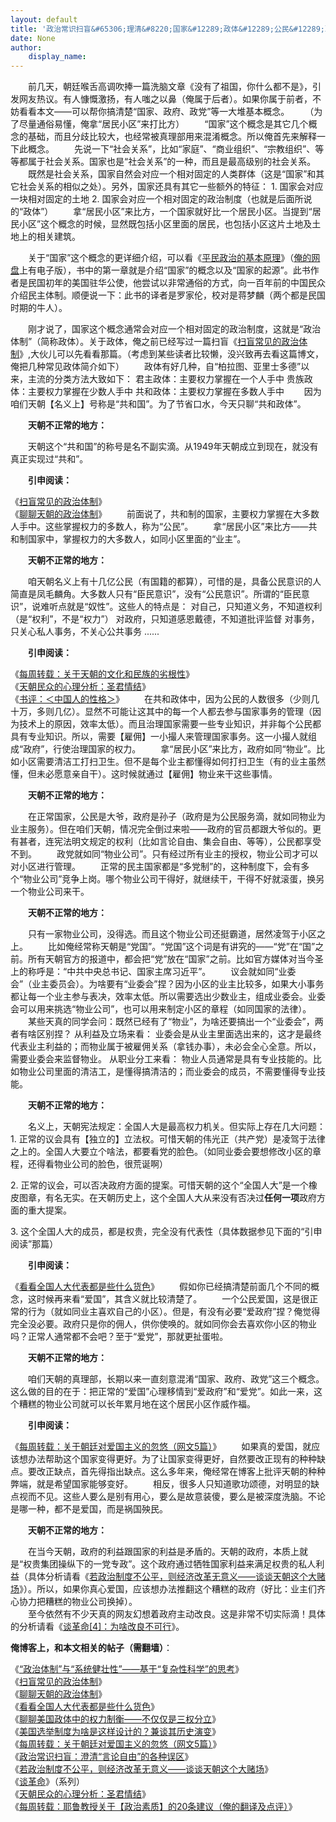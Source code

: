 ```yaml
---
layout: default
title: '政治常识扫盲&#65306;理清&#8220;国家&#12289;政体&#12289;公民&#12289;政府&#12289;政党&#8221;等概念'
date: None
author:
    display_name: 
---
```


　　前几天，朝廷喉舌高调吹捧一篇洗脑文章《没有了祖国，你什么都不是》，引发网友热议。有人慷慨激扬，有人嗤之以鼻（俺属于后者）。如果你属于前者，不妨看看本文——可以帮你搞清楚“国家、政府、政党”等一大堆基本概念。 　　（为了尽量通俗易懂，俺拿“居民小区”来打比方） 　　“国家”这个概念是其它几个概念的基础，而且分歧比较大，也经常被真理部用来混淆概念。所以俺首先来解释一下此概念。 　　先说一下“社会关系”，比如“家庭”、“商业组织”、“宗教组织”、等等都属于社会关系。国家也是“社会关系”的一种，而且是最高级别的社会关系。 　　既然是社会关系，国家自然会对应一个相对固定的人类群体（这是“国家”和其它社会关系的相似之处）。另外，国家还具有其它一些额外的特征： 1. 国家会对应一块相对固定的土地 2. 国家会对应一个相对固定的政治制度（也就是后面所说的“政体”） 　　拿“居民小区”来比方，一个国家就好比一个居民小区。当提到“居民小区”这个概念的时候，显然既包括小区里面的居民，也包括小区这片土地及土地上的相关建筑。

　　关于“国家”这个概念的更详细介绍，可以看《[平民政治的基本原理](https://docs.google.com/document/d/1iBH7-ShrIOhtymZ4qDDAnFaZ0JcnqT6tglmfvt8IwuI/)》（[俺的网盘](https://github.com/programthink/books)上有电子版），书中的第一章就是介绍“国家”的概念以及“国家的起源”。此书作者是民国初年的美国驻华公使，他尝试以非常通俗的方式，向一百年前的中国民众介绍民主体制。顺便说一下：此书的译者是罗家伦，校对是蒋梦麟（两个都是民国时期的牛人）。

  
　　刚才说了，国家这个概念通常会对应一个相对固定的政治制度，这就是“政治体制”（简称政体）。关于政体，俺之前已经写过一篇扫盲《[扫盲常见的政治体制](https://program-think.blogspot.com/2012/07/form-of-government.html)》,大伙儿可以先看看那篇。（考虑到某些读者比较懒，没兴致再去看这篇博文，俺把几种常见政体简介如下） 　　政体有好几种，自“柏拉图、亚里士多德”以来，主流的分类方法大致如下： 君主政体：主要权力掌握在一个人手中 贵族政体：主要权力掌握在少数人手中 共和政体：主要权力掌握在多数人手中 　　因为咱们天朝【名义上】号称是“共和国”。为了节省口水，今天只聊“共和政体”。

　　**天朝不正常的地方：**

　　天朝这个“共和国”的称号是名不副实滴。从1949年天朝成立到现在，就没有真正实现过“共和”。

　　**引申阅读：**

  
《[扫盲常见的政治体制](https://program-think.blogspot.com/2012/07/form-of-government.html)》  
《[聊聊天朝的政治体制](https://program-think.blogspot.com/2012/07/form-of-government-in-china.html)》 　　前面说了，共和制的国家，主要权力掌握在大多数人手中。这些掌握权力的多数人，称为“公民”。 　　拿“居民小区”来比方——共和制国家中，掌握权力的大多数人，如同小区里面的“业主”。

　　**天朝不正常的地方：**

　　咱天朝名义上有十几亿公民（有国籍的都算），可惜的是，具备公民意识的人简直是凤毛麟角。大多数人只有“臣民意识”，没有“公民意识”。所谓的“臣民意识”，说难听点就是“奴性”。这些人的特点是： 对自己，只知道义务，不知道权利（是“权利”，不是“权力”） 对政府，只知道感恩戴德，不知道批评监督 对事务，只关心私人事务，不关心公共事务 ......

　　**引申阅读：**

  
《[每周转载：关于天朝的文化和民族的劣根性](https://program-think.blogspot.com/2013/11/weekly-share-57.html)》  
《[天朝民众的心理分析：圣君情结](https://program-think.blogspot.com/2012/12/emperor-complex.html)》  
《[书评：＜中国人的性格＞](https://program-think.blogspot.com/2011/02/book-review-chinese-characteristics.html)》 　　在共和政体中，因为公民的人数很多（少则几十万，多则几亿）。显然不可能让这其中的每一个人都去参与国家事务的管理（因为技术上的原因，效率太低）。而且治理国家需要一些专业知识，并非每个公民都具有专业知识。所以，需要【雇佣】一小撮人来管理国家事务。这一小撮人就组成“政府”，行使治理国家的权力。 　　拿“居民小区”来比方，政府如同“物业”。比如小区需要清洁工打扫卫生。但不是每个业主都懂得如何打扫卫生（有的业主虽然懂，但未必愿意亲自干）。这时候就通过【雇佣】物业来干这些事情。

　　**天朝不正常的地方：**

　　在正常国家，公民是大爷，政府是孙子（政府是为公民服务滴，就如同物业为业主服务）。但在咱们天朝，情况完全倒过来啦——政府的官员都跟大爷似的。更有甚者，连宪法明文规定的权利（比如言论自由、集会自由、等等），公民都享受不到。 　　政党就如同“物业公司”。只有经过所有业主的授权，物业公司才可以对小区进行管理。 　　正常的民主国家都是“多党制”的，这种制度下，会有多个“物业公司”竞争上岗。哪个物业公司干得好，就继续干，干得不好就滚蛋，换另一个物业公司来干。

　　**天朝不正常的地方：**

　　只有一家物业公司，没得选。而且这个物业公司还挺霸道，居然凌驾于小区之上。 　　比如俺经常称天朝是“党国”。“党国”这个词是有讲究的——“党”在“国”之前。所有天朝官方的报道中，都会把“党”放在“国家”之前。比如官方媒体对当今圣上的称呼是：“中共中央总书记、国家主席习近平”。 　　议会就如同“业委会”（业主委员会）。为啥要有“业委会”捏？因为小区的业主比较多，如果大小事务都让每一个业主参与表决，效率太低。所以需要选出少数业主，组成业委会。业委会可以用来挑选“物业公司”，也可以用来制定小区的章程（如同国家的法律）。 　　某些天真的同学会问：既然已经有了“物业”，为啥还要搞出一个“业委会”，两者有啥区别捏？ 从利益及立场来看： 业委会是从业主里面选出来的，这才是最终代表业主利益的；而物业属于被雇佣关系（拿钱办事），未必会全心全意。所以，需要业委会来监督物业。 从职业分工来看： 物业人员通常是具有专业技能的。比如物业公司里面的清洁工，是懂得搞清洁的；而业委会的成员，不需要懂得专业技能。

　　**天朝不正常的地方：**

　　名义上，天朝宪法规定：全国人大是最高权力机关。但实际上存在几大问题： 1. 正常的议会具有【独立的】立法权。可惜天朝的伟光正（共产党）是凌驾于法律之上的。全国人大要立个啥法，都要看党的脸色。（如同业委会要想修改小区的章程，还得看物业公司的脸色，很荒诞啊）

2\. 正常的议会，可以否决政府方面的提案。可惜天朝的这个“全国人大”是一个橡皮图章，有名无实。在天朝历史上，这个全国人大从来没有否决过**任何一项**政府方面的重大提案。

3\. 这个全国人大的成员，都是权贵，完全没有代表性（具体数据参见下面的“引申阅读”那篇）

　　**引申阅读：**

  
《[看看全国人大代表都是些什么货色](https://program-think.blogspot.com/2012/03/national-people-congress.html)》 　　假如你已经搞清楚前面几个不同的概念，这时候再来看“爱国”，其含义就比较清楚了。 　　一个公民爱国，这是很正常的行为（就如同业主喜欢自己的小区）。但是，有没有必要“爱政府”捏？俺觉得完全没必要。政府只是你的佣人，供你使唤的。就如同你会去喜欢你小区的物业吗？正常人通常都不会吧？至于“爱党”，那就更扯蛋啦。

　　**天朝不正常的地方：**

　　咱们天朝的真理部，长期以来一直刻意混淆“国家、政府、政党”这三个概念。这么做的目的在于：把正常的“爱国”心理移情到“爱政府”和“爱党”。如此一来，这个糟糕的物业公司就可以长年累月地在这个居民小区作威作福。

　　**引申阅读：**

  
《[每周转载：关于朝廷对爱国主义的忽悠（网文5篇）](https://program-think.blogspot.com/2012/09/weekly-share-22.html)》 　　如果真的爱国，就应该想办法帮助这个国家变得更好。为了让国家变得更好，自然要改正现有的种种缺点。要改正缺点，首先得指出缺点。这么多年来，俺经常在博客上批评天朝的种种弊端，就是希望国家能够变好。 　　相反，很多人只知道歌功颂德，对明显的缺点视而不见。这些人要么是别有用心，要么是故意装傻，要么是被深度洗脑。不论是哪一种，都不是爱国，而是祸国殃民。

　　**天朝不正常的地方：**

  
　　在当今天朝，政府的利益跟国家的利益是矛盾的。天朝的政府，本质上就是“权贵集团操纵下的一党专政”。这个政府通过牺牲国家利益来满足权贵的私人利益（具体分析请看《[若政治制度不公平，则经济改革无意义——谈谈天朝这个大赌场](https://program-think.blogspot.com/2013/11/political-reform-or-economic-reform.html)》）。所以，如果你真心爱国，应该想办法推翻这个糟糕的政府（好比：业主们齐心协力把糟糕的物业公司换掉）。  
　　至今依然有不少天真的网友幻想着政府主动改良。这是非常不切实际滴！具体的分析请看《[谈革命\[4\]：为啥改良不可行](https://program-think.blogspot.com/2012/05/revolution-4.html)》。

**俺博客上，和本文相关的帖子（需翻墙）**：

  
《[“政治体制”与“系统健壮性”——基于“复杂性科学”的思考](https://program-think.blogspot.com/2020/04/Government-and-System-Robustness.html)》  
《[扫盲常见的政治体制](https://program-think.blogspot.com/2012/07/form-of-government.html)》  
《[聊聊天朝的政治体制](https://program-think.blogspot.com/2012/07/form-of-government-in-china.html)》  
《[看看全国人大代表都是些什么货色](https://program-think.blogspot.com/2012/03/national-people-congress.html)》  
《[聊聊美国政体中的权力制衡——不仅仅是三权分立](https://program-think.blogspot.com/2016/06/USA-Separation-of-Powers-with-Balances.html)》  
《[美国选举制度为啥是这样设计的？兼谈其历史演变](https://program-think.blogspot.com/2016/11/USA-Elections.html)》  
《[每周转载：关于朝廷对爱国主义的忽悠（网文5篇）](https://program-think.blogspot.com/2012/09/weekly-share-22.html)》  
《[政治常识扫盲：澄清“言论自由”的各种误区](https://program-think.blogspot.com/2014/02/freedom-of-speech.html)》  
《[若政治制度不公平，则经济改革无意义——谈谈天朝这个大赌场](https://program-think.blogspot.com/2013/11/political-reform-or-economic-reform.html)》  
《[谈革命](https://program-think.blogspot.com/2011/12/revolution-0.html)》（系列）  
《[天朝民众的心理分析：圣君情结](https://program-think.blogspot.com/2012/12/emperor-complex.html)》  
《[每周转载：耶鲁教授关于【政治素质】的20条建议（俺的翻译及点评）](https://program-think.blogspot.com/2017/02/weekly-share-109.html)》

